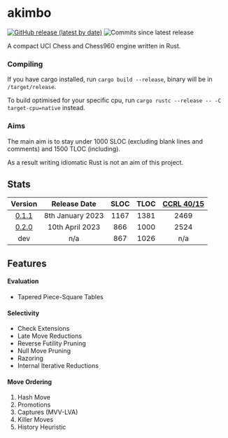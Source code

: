 # akimbo

[![GitHub release (latest by date)](https://img.shields.io/github/v/release/JacquesRW/akimbo?style=for-the-badge)](https://github.com/JacquesRW/akimbo/releases/latest)
![Commits since latest release](https://img.shields.io/github/commits-since/JacquesRW/akimbo/latest?style=for-the-badge)

A compact UCI Chess and Chess960 engine written in Rust.

### Compiling
If you have cargo installed, run `cargo build --release`, binary will be in `/target/release`.

To build optimised for your specific cpu, run `cargo rustc --release -- -C target-cpu=native` instead.

### Aims
The main aim is to stay under 1000 SLOC (excluding blank lines and comments) and 1500 TLOC (including).

As a result writing idiomatic Rust is not an aim of this project.

## Stats
|                           Version                                |     Release Date     | SLOC | TLOC | [CCRL 40/15](https://www.computerchess.org.uk/ccrl/4040/cgi/compare_engines.cgi?family=Akimbo) |
| :---------------------------------------------------------------:|:--------------------:|:----:|:----:|:-------------:|
| [0.1.1](https://github.com/JacquesRW/akimbo/releases/tag/v0.1.1) |    8th January 2023  | 1167 | 1381 |    2469       |
| [0.2.0](https://github.com/JacquesRW/akimbo/releases/tag/v0.2.0) |   10th   April 2023  |  866 | 1000 |    2524       |
|                             dev                                  |          n/a         |  867 | 1026 |     n/a       |

## Features

#### Evaluation
- Tapered Piece-Square Tables

#### Selectivity
- Check Extensions
- Late Move Reductions
- Reverse Futility Pruning
- Null Move Pruning
- Razoring
- Internal Iterative Reductions

#### Move Ordering
1. Hash Move
2. Promotions
3. Captures (MVV-LVA)
4. Killer Moves
5. History Heuristic
